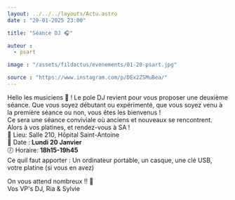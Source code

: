 ```yaml
---
layout: ../../../layouts/Actu.astro
date : "20-01-2025 23:00"

title: "Séance DJ 🎧"

auteur :
  - psart

image : "/assets/fildactus/evenements/01-20-psart.jpg"

source : "https://www.instagram.com/p/DEx2ZSMuBea/"
---
```


Hello les musiciens 🎵 ! Le pole DJ revient pour vous proposer une deuxième séance. Que vous soyez débutant ou expérimenté, que vous soyez venu à la première séance ou non, vous êtes les bienvenus !  
Ce sera une séance conviviale où anciens et nouveaux se rencontrent. Alors à vos platines, et rendez-vous à SA !  
📍 Lieu: Salle 210, Hôpital Saint-Antoine  
📅 Date : __Lundi 20 Janvier__  
🕖 Horaire: __18h15-19h45__  
Ce quil faut apporter : Un ordinateur portable, un casque, une clé USB, votre platine (si vous en avez)

On vous attend nombreux !! 🦜  
Vos VP's DJ, Ria & Sylvie